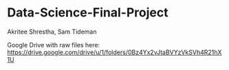 # Data-Science-Final-Project
Akritee Shrestha, Sam Tideman

Google Drive with raw files here:
https://drive.google.com/drive/u/1/folders/0Bz4Yx2vJtaBVYzVkSVh4R21hX1U
